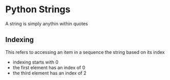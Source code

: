 # Python Strings

A string is simply anythin within quotes

## Indexing

This refers to accessing an item in a sequence the string based on its index

- indexing starts with 0
- the first element has an index of 0
- the third element has an index of 2
